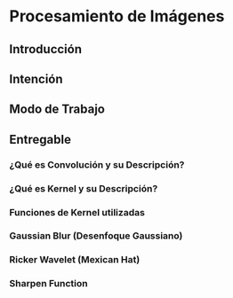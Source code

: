 # Procesamiento de Imágenes
## Introducción
## Intención
## Modo de Trabajo
## Entregable
### ¿Qué es Convolución y su Descripción?
### ¿Qué es Kernel y su Descripción?
### Funciones de Kernel utilizadas
### Gaussian Blur (Desenfoque Gaussiano)
### Ricker Wavelet (Mexican Hat)
### Sharpen Function 

